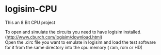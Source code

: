 # logisim-CPU

This an 8 Bit CPU project 

To open and simulate the circuits you need to have logisim installed.(http://www.cburch.com/logisim/download.html)                  
Open the .circ file you want to emulate in logisim and load the test software for it from the same directory into the cpu memory ( ram, rom or HD)
